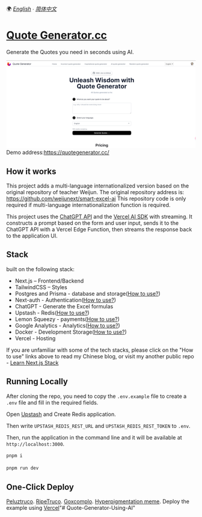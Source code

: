 🌍 *[English](README.md) ∙ [简体中文](README-zh.md)*

# [Quote Generator.cc](https://quotegenerator.cc/)

Generate the Quotes you need in seconds using AI.

[![Generate the Quotes](./public/screenshot.png)](https://quotegenerator.cc/)
Demo address:https://quotegenerator.cc/

## How it works

This project adds a multi-language internationalized version based on the original repository of teacher Weijun. The original repository address is: https://github.com/weijunext/smart-excel-ai
This repository code is only required if multi-language internationalization function is required.

This project uses the [ChatGPT API](https://openai.com/api/) and the [Vercel AI SDK](https://sdk.vercel.ai/docs) with streaming. It constructs a prompt based on the form and user input, sends it to the ChatGPT API with a Vercel Edge Function, then streams the response back to the application UI.

## Stack 

built on the following stack:

- Next.js – Frontend/Backend
- TailwindCSS – Styles
- Postgres and Prisma - database and storage([How to use?](https://weijunext.com/article/061d8cd9-fcf3-4d9e-bd33-e257bc4f9989))
- Next-auth - Authentication([How to use?](https://weijunext.com/article/061d8cd9-fcf3-4d9e-bd33-e257bc4f9989)) 
- ChatGPT - Generate the Excel formulas
- Upstash - Redis([How to use?](https://weijunext.com/article/6510121c-90da-4d20-85a1-72cbbdb3983b))
- Lemon Squeezy - payments([How to use?](https://weijunext.com/article/integrate-lemonsqueezy-api))
- Google Analytics - Analytics([How to use?](https://weijunext.com/article/979b9033-188c-4d88-bfff-6cf74d28420d))
- Docker - Development Storage([How to use?](https://weijunext.com/article/b33a5545-fd26-47a6-8641-3c7467fb3910))
- Vercel - Hosting

If you are unfamiliar with some of the tech stacks, please click on the "How to use" links above to read my Chinese blog, or visit my another public repo - [Learn Next.js Stack](https://github.com/weijunext/nextjs-learn-demos)


## Running Locally

After cloning the repo, you need to copy the `.env.example` file to create a `.env` file and fill in the required fields.

Open [Upstash](https://upstash.com/) and Create Redis application.

Then write `UPSTASH_REDIS_REST_URL` and `UPSTASH_REDIS_REST_TOKEN` to `.env`.

Then, run the application in the command line and it will be available at `http://localhost:3000`.

```bash
pnpm i

pnpm run dev
```

## One-Click Deploy

[Peluztruco](https://peluztruco.org/).
[RipeTruco](https://ripetruco.sivutruco.org/).
[Goxcomplo](https://goxcomplo.site/).
[Hyperpigmentation meme](https://hyperpigmentationmeme.com/).
Deploy the example using [Vercel](https://vercel.com?utm_source=github&utm_medium=readme&utm_campaign=vercel-examples)"# Quote-Generator-Using-AI" 
